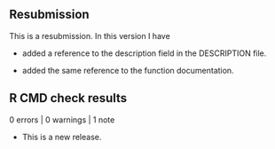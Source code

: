 ## Resubmission

This is a resubmission. In this version I have

* added a reference to the description field in the DESCRIPTION file.

* added the same reference to the function documentation.

## R CMD check results

0 errors | 0 warnings | 1 note

* This is a new release.
